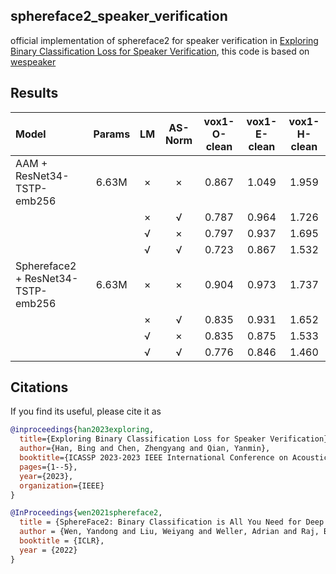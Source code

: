 ## sphereface2_speaker_verification

official implementation of sphereface2 for speaker verification in [Exploring Binary Classification Loss for Speaker Verification](https://ieeexplore.ieee.org/abstract/document/10094954), this code is based on [wespeaker](https://github.com/wenet-e2e/wespeaker)

## Results

| Model | Params | LM | AS-Norm | vox1-O-clean | vox1-E-clean | vox1-H-clean |
|:------|:------:|:--:|:-------:|:------------:|:------------:|:------------:|
| AAM + ResNet34-TSTP-emb256 | 6.63M | × | × | 0.867 | 1.049 | 1.959 |
|                      |       | × | √ | 0.787 | 0.964 | 1.726 |
|                      |       | √ | × | 0.797 | 0.937 | 1.695 |
|                      |       | √ | √ | 0.723 | 0.867 | 1.532 |
| Sphereface2 + ResNet34-TSTP-emb256 | 6.63M | × | × | 0.904 | 0.973 | 1.737 |
|                      |       | × | √ | 0.835 | 0.931 | 1.652 |
|                      |       | √ | × | 0.835 | 0.875 | 1.533 |
|                      |       | √ | √ | 0.776 | 0.846 | 1.460 |



## Citations
If you find its useful, please cite it as
```bibtex
@inproceedings{han2023exploring,
  title={Exploring Binary Classification Loss for Speaker Verification},
  author={Han, Bing and Chen, Zhengyang and Qian, Yanmin},
  booktitle={ICASSP 2023-2023 IEEE International Conference on Acoustics, Speech and Signal Processing (ICASSP)},
  pages={1--5},
  year={2023},
  organization={IEEE}
}

@InProceedings{wen2021sphereface2,
  title = {SphereFace2: Binary Classification is All You Need for Deep Face Recognition},
  author = {Wen, Yandong and Liu, Weiyang and Weller, Adrian and Raj, Bhiksha and Singh, Rita},
  booktitle = {ICLR},
  year = {2022}
}
```
